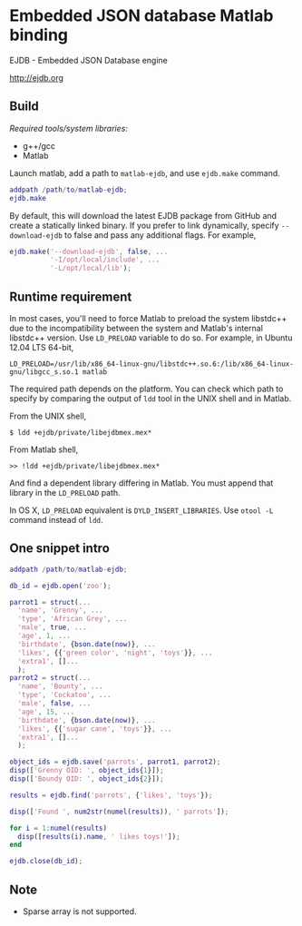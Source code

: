 Embedded JSON database Matlab binding
=====================================

EJDB - Embedded JSON Database engine

http://ejdb.org

Build
-----

_Required tools/system libraries:_

 * g++/gcc
 * Matlab

Launch matlab, add a path to `matlab-ejdb`, and use `ejdb.make` command.

```Matlab
addpath /path/to/matlab-ejdb;
ejdb.make
```

By default, this will download the latest EJDB package from GitHub and create
a statically linked binary. If you prefer to link dynamically, specify
`--download-ejdb` to false and pass any additional flags. For example,

```Matlab
ejdb.make('--download-ejdb', false, ...
          '-I/opt/local/include', ...
          '-L/opt/local/lib');
```

Runtime requirement
-------------------

In most cases, you'll need to force Matlab to preload the system libstdc++ due
to the incompatibility between the system and Matlab's internal libstdc++
version. Use `LD_PRELOAD` variable to do so. For example, in Ubuntu 12.04 LTS
64-bit,

    LD_PRELOAD=/usr/lib/x86_64-linux-gnu/libstdc++.so.6:/lib/x86_64-linux-gnu/libgcc_s.so.1 matlab

The required path depends on the platform. You can check which path to specify
by comparing the output of `ldd` tool in the UNIX shell and in Matlab.

From the UNIX shell,

    $ ldd +ejdb/private/libejdbmex.mex*

From Matlab shell,

    >> !ldd +ejdb/private/libejdbmex.mex*

And find a dependent library differing in Matlab. You must append that library
in the `LD_PRELOAD` path.

In OS X, `LD_PRELOAD` equivalent is `DYLD_INSERT_LIBRARIES`. Use `otool -L`
command instead of `ldd`.

One snippet intro
-----------------

```Matlab
addpath /path/to/matlab-ejdb;

db_id = ejdb.open('zoo');

parrot1 = struct(...
  'name', 'Grenny', ...
  'type', 'African Grey', ...
  'male', true, ...
  'age', 1, ...
  'birthdate', {bson.date(now)}, ...
  'likes', {{'green color', 'night', 'toys'}}, ...
  'extra1', []...
  );
parrot2 = struct(...
  'name', 'Bounty', ...
  'type', 'Cockatoo', ...
  'male', false, ...
  'age', 15, ...
  'birthdate', {bson.date(now)}, ...
  'likes', {{'sugar cane', 'toys'}}, ...
  'extra1', []...
  );

object_ids = ejdb.save('parrots', parrot1, parrot2);
disp(['Grenny OID: ', object_ids{1}]);
disp(['Boundy OID: ', object_ids{2}]);

results = ejdb.find('parrots', {'likes', 'toys'});

disp(['Found ', num2str(numel(results)), ' parrots']);

for i = 1:numel(results)
  disp([results(i).name, ' likes toys!']);
end

ejdb.close(db_id);
```

Note
----

 * Sparse array is not supported.
